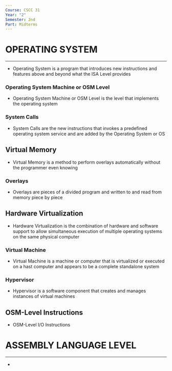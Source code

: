```yaml
---
Course: CSCC 31
Year: "2"
Semester: 2nd
Part: Midterms
---
```

# OPERATING SYSTEM
---
- Operating System is a program that introduces new instructions and features above and beyond what the ISA Level provides
### Operating System Machine or OSM Level
- Operating System Machine or OSM Level is the level that implements the operating system
### System Calls
- System Calls are the new instructions that invokes a predefined operating system service and are added by the Operating System or OS

## Virtual Memory
- Virtual Memory is a method to perform overlays automatically without the programmer even knowing
### Overlays
- Overlays are pieces of a divided program and written to and read from memory piece by piece

## Hardware Virtualization
- Hardware Virtualization is the combination of hardware and software support to allow simultaneous execution of multiple operating systems on the same physical computer 
### Virtual Machine
- Virtual Machine is a machine or computer that is virtualized or executed on a hast computer and appears to be a complete standalone system
### Hypervisor
- Hypervisor is a software component that creates and manages instances of virtual machines

## OSM-Level Instructions
- OSM-Level I/O Instructions 

# ASSEMBLY LANGUAGE LEVEL
---
- 
